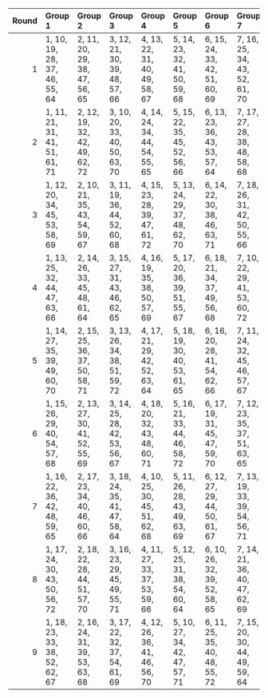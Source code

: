 |   Round | Group 1                       | Group 2                       | Group 3                       | Group 4                       | Group 5                       | Group 6                       | Group 7                       | Group 8                       | Group 9                       |
|--------:|:------------------------------|:------------------------------|:------------------------------|:------------------------------|:------------------------------|:------------------------------|:------------------------------|:------------------------------|:------------------------------|
|       1 | 1, 10, 19, 28, 37, 46, 55, 64 | 2, 11, 20, 29, 38, 47, 56, 65 | 3, 12, 21, 30, 39, 48, 57, 66 | 4, 13, 22, 31, 40, 49, 58, 67 | 5, 14, 23, 32, 41, 50, 59, 68 | 6, 15, 24, 33, 42, 51, 60, 69 | 7, 16, 25, 34, 43, 52, 61, 70 | 8, 17, 26, 35, 44, 53, 62, 71 | 9, 18, 27, 36, 45, 54, 63, 72 |
|       2 | 1, 11, 21, 31, 41, 51, 61, 71 | 2, 12, 19, 32, 42, 49, 62, 72 | 3, 10, 20, 33, 40, 50, 63, 70 | 4, 14, 24, 34, 44, 54, 55, 65 | 5, 15, 22, 35, 45, 52, 56, 66 | 6, 13, 23, 36, 43, 53, 57, 64 | 7, 17, 27, 28, 38, 48, 58, 68 | 8, 18, 25, 29, 39, 46, 59, 69 | 9, 16, 26, 30, 37, 47, 60, 67 |
|       3 | 1, 12, 20, 34, 45, 53, 58, 69 | 2, 10, 21, 35, 43, 54, 59, 67 | 3, 11, 19, 36, 44, 52, 60, 68 | 4, 15, 23, 28, 39, 47, 61, 72 | 5, 13, 24, 29, 37, 48, 62, 70 | 6, 14, 22, 30, 38, 46, 63, 71 | 7, 18, 26, 31, 42, 50, 55, 66 | 8, 16, 27, 32, 40, 51, 56, 64 | 9, 17, 25, 33, 41, 49, 57, 65 |
|       4 | 1, 13, 25, 32, 44, 47, 63, 66 | 2, 14, 26, 33, 45, 48, 61, 64 | 3, 15, 27, 31, 43, 46, 62, 65 | 4, 16, 19, 35, 38, 50, 57, 69 | 5, 17, 20, 36, 39, 51, 55, 67 | 6, 18, 21, 34, 37, 49, 56, 68 | 7, 10, 22, 29, 41, 53, 60, 72 | 8, 11, 23, 30, 42, 54, 58, 70 | 9, 12, 24, 28, 40, 52, 59, 71 |
|       5 | 1, 14, 27, 35, 39, 49, 60, 70 | 2, 15, 25, 36, 37, 50, 58, 71 | 3, 13, 26, 34, 38, 51, 59, 72 | 4, 17, 21, 29, 42, 52, 63, 64 | 5, 18, 19, 30, 40, 53, 61, 65 | 6, 16, 20, 28, 41, 54, 62, 66 | 7, 11, 24, 32, 45, 46, 57, 67 | 8, 12, 22, 33, 43, 47, 55, 68 | 9, 10, 23, 31, 44, 48, 56, 69 |
|       6 | 1, 15, 26, 29, 40, 54, 57, 68 | 2, 13, 27, 30, 41, 52, 55, 69 | 3, 14, 25, 28, 42, 53, 56, 67 | 4, 18, 20, 32, 43, 48, 60, 71 | 5, 16, 21, 33, 44, 46, 58, 72 | 6, 17, 19, 31, 45, 47, 59, 70 | 7, 12, 23, 35, 37, 51, 63, 65 | 8, 10, 24, 36, 38, 49, 61, 66 | 9, 11, 22, 34, 39, 50, 62, 64 |
|       7 | 1, 16, 22, 36, 42, 48, 59, 65 | 2, 17, 23, 34, 40, 46, 60, 66 | 3, 18, 24, 35, 41, 47, 58, 64 | 4, 10, 25, 30, 45, 51, 62, 68 | 5, 11, 26, 28, 43, 49, 63, 69 | 6, 12, 27, 29, 44, 50, 61, 67 | 7, 13, 19, 33, 39, 54, 56, 71 | 8, 14, 20, 31, 37, 52, 57, 72 | 9, 15, 21, 32, 38, 53, 55, 70 |
|       8 | 1, 17, 24, 30, 43, 50, 56, 72 | 2, 18, 22, 28, 44, 51, 57, 70 | 3, 16, 23, 29, 45, 49, 55, 71 | 4, 11, 27, 33, 37, 53, 59, 66 | 5, 12, 25, 31, 38, 54, 60, 64 | 6, 10, 26, 32, 39, 52, 58, 65 | 7, 14, 21, 36, 40, 47, 62, 69 | 8, 15, 19, 34, 41, 48, 63, 67 | 9, 13, 20, 35, 42, 46, 61, 68 |
|       9 | 1, 18, 23, 33, 38, 52, 62, 67 | 2, 16, 24, 31, 39, 53, 63, 68 | 3, 17, 22, 32, 37, 54, 61, 69 | 4, 12, 26, 36, 41, 46, 56, 70 | 5, 10, 27, 34, 42, 47, 57, 71 | 6, 11, 25, 35, 40, 48, 55, 72 | 7, 15, 20, 30, 44, 49, 59, 64 | 8, 13, 21, 28, 45, 50, 60, 65 | 9, 14, 19, 29, 43, 51, 58, 66 |